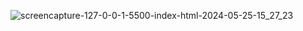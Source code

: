 ![screencapture-127-0-0-1-5500-index-html-2024-05-25-15_27_23](https://github.com/Nur-Adnan/Cotton-Weave/assets/56475820/1be83ca5-6317-4bcf-ae5a-417734e5edf2)
